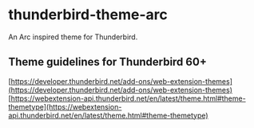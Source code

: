 # thunderbird-theme-arc
An Arc inspired theme for Thunderbird.

## Theme guidelines for Thunderbird 60+
[https://developer.thunderbird.net/add-ons/web-extension-themes](https://developer.thunderbird.net/add-ons/web-extension-themes)
[https://webextension-api.thunderbird.net/en/latest/theme.html#theme-themetype](https://webextension-api.thunderbird.net/en/latest/theme.html#theme-themetype)
